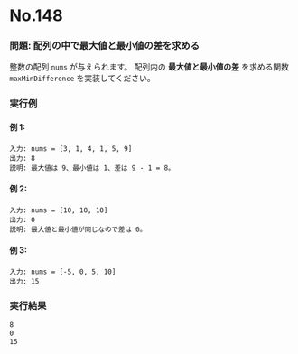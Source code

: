 # No.148

### 問題: 配列の中で最大値と最小値の差を求める

整数の配列 `nums` が与えられます。
配列内の **最大値と最小値の差** を求める関数 `maxMinDifference` を実装してください。

### 実行例

#### 例 1:

```
入力: nums = [3, 1, 4, 1, 5, 9]
出力: 8
説明: 最大値は 9、最小値は 1、差は 9 - 1 = 8。
```

#### 例 2:

```
入力: nums = [10, 10, 10]
出力: 0
説明: 最大値と最小値が同じなので差は 0。
```

#### 例 3:

```
入力: nums = [-5, 0, 5, 10]
出力: 15
```

### 実行結果

```sh
8
0
15
```

